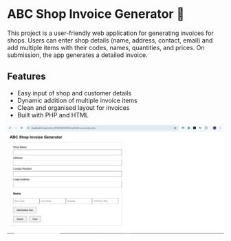 # ABC Shop Invoice Generator 🧾

This project is a user-friendly web application for generating invoices for shops. Users can enter shop details (name, address, contact, email) and add multiple items with their codes, names, quantities, and prices. On submission, the app generates a detailed invoice.

## Features
- Easy input of shop and customer details
- Dynamic addition of multiple invoice items
- Clean and organised layout for invoices
- Built with PHP and HTML
  
 ![preview img](preview.PNG)



